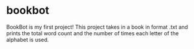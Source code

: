 # bookbot
BookBot is my first project!
This project takes in a book in format .txt and prints the total word count and the number of times each letter of the alphabet is used. 